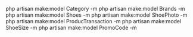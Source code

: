 php artisan make:model Category -m
php artisan make:model Brands -m
php artisan make:model Shoes -m
php artisan make:model ShoePhoto -m
php artisan make:model ProducTransaction -m
php artisan make:model ShoeSize -m
php artisan make:model PromoCode -m